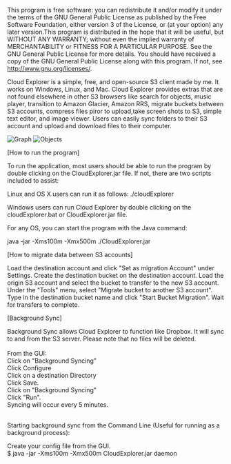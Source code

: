 This program is free software: you can redistribute it and/or modify it under the terms of the GNU General Public License as published by the Free Software Foundation, either version 3 of the License, or  (at your option) any later version.This program is distributed in the hope that it will be useful, but WITHOUT ANY WARRANTY; without even the implied warranty of MERCHANTABILITY or FITNESS FOR A PARTICULAR PURPOSE. See the GNU General Public License for more details. You should have received a copy of the GNU General Public License along with this program.  If not, see <http://www.gnu.org/licenses/>.

Cloud Explorer is a simple, free, and open-source S3 client made by me. It works on Windows, Linux, and Mac. Cloud Explorer provides extras that are not found elsewhere in other S3 browsers like search for objects, music player, transition to Amazon Glacier, Amazon RRS, migrate buckets between S3 accounts, compress files piror to upload,take screen shots to S3, simple text editor, and image viewer. Users can easily sync folders to their S3 account and upload and download files to their computer.


![Graph](https://www.linux-toys.com/performance4.png)
![Objects](https://www.linux-toys.com/objects4.png)

[How to run the program]

To run the application, most users should be able to run the program by double clicking on the CloudExplorer.jar file. If not, there are two scripts included to assist:

Linux and OS X users can run it as follows:
./cloudExplorer

Windows users can run Cloud Explorer by double clicking on the cloudExplorer.bat or CloudExplorer.jar file.

For any OS, you can start the program with the Java command:

java -jar -Xms100m -Xmx500m ./CloudExplorer.jar


[How to migrate data between S3 accounts]

Load the destination account and click "Set as migration Account" under Settings.
Create the destination bucket on the destination account.
Load the origin S3 account and select the bucket to transfer to the new S3 account.
Under the "Tools" menu, select "Migrate bucket to another S3 account".
Type in the destination bucket name and click "Start Bucket Migration".
Wait for transfers to complete.


[Background Sync]

Background Sync allows Cloud Explorer to function like Dropbox. It will sync to and from the S3 server. Please note that no files will be deleted. 
<br>
<br>
From the GUI: 
<br>
Click on "Background Syncing"
<br>
Click Configure
<br>
Click on a destination Directory
<br>
Click Save.
<br>
Click on "Background Syncing"
<br>
Click "Run".
<br>
Syncing will occur every 5 minutes.

<br>
Starting background sync from the Command Line (Useful for running as a background process):

Create your config file from the GUI.
<br>
$ java -jar -Xms100m -Xmx500m CloudExplorer.jar daemon
